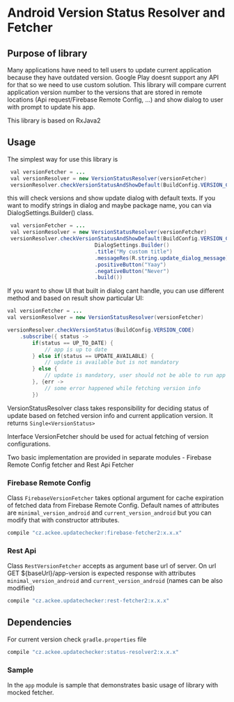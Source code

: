 # Android Version Status Resolver and Fetcher

## Purpose of library
Many applications have need to tell users to update current application because they have outdated version. Google Play doesnt support any API for that so we need to use custom solution.  This library will compare current application version number to the versions that are stored in remote locations (Api request/Firebase Remote Config, ...) and show dialog to user with prompt to update his app.


This library is based on RxJava2
## Usage
The simplest way for use this library is
```java
 val versionFetcher = ...
 val versionResolver = new VersionStatusResolver(versionFetcher)
 versionResolver.checkVersionStatusAndShowDefault(BuildConfig.VERSION_CODE, getSupportFragmentManager())
```

this will check versions and show update dialog with default texts. If you want to modify strings in dialog and maybe package name, you can via DialogSettings.Builder() class.

```java
 val versionFetcher = ...
 val versionResolver = new VersionStatusResolver(versionFetcher)
 versionResolver.checkVersionStatusAndShowDefault(BuildConfig.VERSION_CODE, getSupportFragmentManager(),
                            DialogSettings.Builder()
                            .title("My custom title")
                            .messageRes(R.string.update_dialog_message)
                            .positiveButton("Yaay")
                            .negativeButton("Never")
                            .build())
```


If you want to show UI that built in dialog cant handle, you can use different method and based on result show particular UI:

```java
val versionFetcher = ...
val versionResolver = new VersionStatusResolver(versionFetcher)

versionResolver.checkVersionStatus(BuildConfig.VERSION_CODE)
    .subscribe({ status ->
        if(status == UP_TO_DATE) {
            // app is up to date
        } else if(status == UPDATE_AVAILABLE) {
            // update is available but is not mandatory
        } else {
            // update is mandatory, user should not be able to run app
        }, {err ->
            // some error happened while fetching version info
        })

```
VersionStatusResolver class takes responsibility for deciding status of update based on fetched version info and current application version. It returns `Single<VersionStatus>`

Interface VersionFetcher should be used for actual fetching of version configurations.

Two basic implementation are provided in separate modules - Firebase Remote Config fetcher and Rest Api Fetcher

### Firebase Remote Config
Class `FirebaseVersionFetcher` takes optional argument for cache expiration of fetched data from Firebase Remote Config. Default names of attributes are `minimal_version_android` and `current_version_android` but you can modify that with constructor attributes.
```groovy
compile "cz.ackee.updatechecker:firebase-fetcher2:x.x.x"
```


### Rest Api
Class `RestVersionFetcher` accepts as argument base url of server. On url GET ${baseUrl}/app-version is expected response with attributes  `minimal_version_android` and `current_version_android` (names can be also modified)
```groovy
compile "cz.ackee.updatechecker:rest-fetcher2:x.x.x"
```
## Dependencies
For current version check `gradle.properties` file
```groovy
compile "cz.ackee.updatechecker:status-resolver2:x.x.x"
```


### Sample

In the `app` module is sample that demonstrates basic usage of library with mocked fetcher.